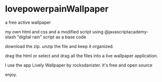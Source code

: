 # lovepowerpainWallpaper
a free active wallpaper 

my own html and css and a modified script using @javascriptacademy-stash "digital rain" script as a base code

download the zip. unzip the file and keep it organized.

drag the html or select and drag all the files into a live wallpaper application.

I use the app Lively Wallpaper by rocksdanister. it's free and open source 

enjoy.
